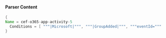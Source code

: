 #### Parser Content
```Java
{
Name = cef-o365-app-activity-5
  Conditions = [ """|Microsoft|""", """|GroupAdded|""", """eventId=""" ]
}
```